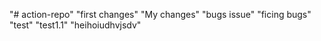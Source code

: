 "# action-repo" "first changes"
"My changes"
"bugs issue"
"ficing bugs"
"test"
"test1.1"
"heihoiudhvjsdv"